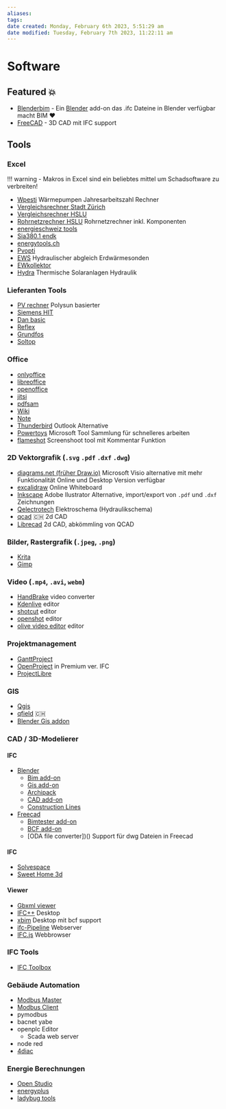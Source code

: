 ```yaml
---
aliases: 
tags: 
date created: Monday, February 6th 2023, 5:51:29 am
date modified: Tuesday, February 7th 2023, 11:22:11 am
---
```


# Software

## Featured 💥

- [Blenderbim](https://blenderbim.org/) - Ein [Blender](https://blender.org) add-on das .ifc Dateine in Blender verfügbar macht BIM ❤️
- [FreeCAD](https://freecad.org) - 3D CAD mit IFC support

## Tools

### Excel

!!! warning
	- Makros in Excel sind ein beliebtes mittel um Schadsoftware zu verbreiten!

- [Wpesti](https://www.endk.ch/de/fachleute-1/hilfsmittel) Wärmepumpen Jahresarbeitszahl Rechner
- [Vergleichsrechner Stadt Zürich](https://www.stadt-zuerich.ch/hbd/de/index/hochbau/beratung/energie-gebaeudetechnik/planungshilfen-werkzeuge.html)
- [Vergleichsrechner HSLU](https://www.hslu.ch/de-ch/technik-architektur/ueber-uns/organisation/kompetenzzentren-und-forschungsgruppen/bau/gebaeudetechnik-und-energie/software-tools/)
- [Rohrnetzrechner HSLU](https://www.hslu.ch/de-ch/technik-architektur/ueber-uns/organisation/kompetenzzentren-und-forschungsgruppen/bau/gebaeudetechnik-und-energie/software-tools/) Rohrnetzrechner inkl. Komponenten
- [energieschweiz tools]()
- [Sia380.1 endk]()
- [energytools.ch]()
- [Pvopti](nordwesstscheiz)
- [EWS](https://hetag.ch) Hydraulischer abgleich Erdwärmesonden
- [EWkollektor](https://hetag.ch)
- [Hydra](nordweschweiz) Thermische Solaranlagen Hydraulik

### Lieferanten Tools

- [PV rechner]() Polysun basierter
- [Siemens HIT]()
- [Dan basic]()
- [Reflex]()
- [Grundfos]()
- [Soltop]()

### Office

- [onlyoffice]()
- [libreoffice]()
- [openoffice]()
- [jitsi]()
- [pdfsam]()
- [Wiki]()
- [Note]()
- [Thunderbird]() Outlook Alternative
- [Powertoys]() Microsoft Tool Sammlung für schnelleres arbeiten
- [flameshot]() Screenshoot tool mit Kommentar Funktion

### 2D Vektorgrafik (`.svg` `.pdf` `.dxf` `.dwg`)

- [diagrams.net (früher Draw.io)](https://app.diagrams.net) Microsoft Visio alternative mit mehr Funktionalität Online und Desktop Version verfügbar
- [excalidraw](https://excalidraw.com/) Online Whiteboard
- [Inkscape](https://inkscape.org/de/) Adobe Ilustrator Alternative, import/export von ``.pdf`` und `.dxf` Zeichnungen
- [Qelectrotech](https://qelectrotech.org/) Elektroschema (Hydraulikschema)
- [qcad](https://www.qcad.org) 🇨🇭 2d CAD
- [Librecad](https://librecad.org/) 2d CAD, abkömmling von QCAD

### Bilder, Rastergrafik (`.jpeg`, `.png`)

- [Krita](https://krita.org/en/)
- [Gimp](https://www.gimp.org/)

### Video (`.mp4`, `.avi`, `webm`)

- [HandBrake](https://handbrake.fr/) video converter
- [Kdenlive](https://kdenlive.org/de/) editor
- [shotcut](https://www.shotcut.org/features/) editor
- [openshot](https://www.openshot.org/) editor
- [olive video editor](https://www.olivevideoeditor.org/) editor

### Projektmanagement

- [GanttProject](https://learn.osarch.org/subcategories/103)
- [OpenProject](https://learn.osarch.org/subcategories/126) in Premium ver. IFC
- [ProjectLibre](https://learn.osarch.org/subcategories/127)

### GIS

- [Qgis](https://www.qgis.org/de/site/)
- [qfield](https://qfield.org/) 🇨🇭
- [Blender Gis addon](https://github.com/domlysz/BlenderGIS)

### CAD / 3D-Modelierer

#### IFC

- [Blender](https://blender.org)
	- [Bim add-on](https://blenderbim.org)
	- [Gis add-on](xxx)
	- [Archipack]()
	- [CAD add-on](xx)
	- [Construction Lines](https://www.dndrawings.com/add-ons)
- [Freecad](https://freecad.org)
	- [Bimtester add-on]()
	- [BCF add-on]()
	- [ODA file converter])() Support für dwg Dateien in Freecad

#### IFC

- [Solvespace](https://solvespace.com/index.pl) 
- [Sweet Home 3d](https://sweethome3d.com) 

#### Viewer

- [Gbxml viewer](https://gbxml.org)
- [IFC++](https://ifcquery.com/) Desktop
- [xbim](https://docs.xbim.net/downloads/xbimxplorer.html) Desktop mit bcf support
- [ifc-Pipeline](https://view.ifcopenshell.org/) Webserver
- [IFC.js](https://ifcjs.github.io/web-ifc-viewer/example/index) Webbrowser

### IFC Tools

- [IFC Toolbox]()

### Gebäude Automation

- [Modbus Master]()
- [Modbus Client]()
- pymodbus
- bacnet yabe
- openplc Editor
  - Scada web server
- node red
- [4diac]()

### Energie Berechnungen

- [Open Studio]()
- [energyplus]()
- [ladybug tools]()
